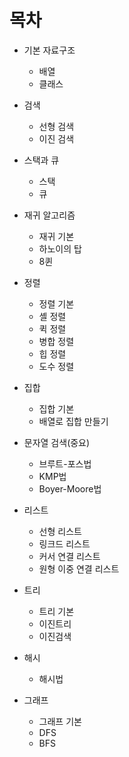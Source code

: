 # 목차

- 기본 자료구조
  - 배열
  - 클래스
  
- 검색
  - 선형 검색
  - 이진 검색
  
- 스택과 큐
  - 스택
  - 큐

- 재귀 알고리즘
  - 재귀 기본
  - 하노이의 탑
  - 8퀸

- 정렬
  - 정렬 기본
  - 셸 정렬
  - 퀵 정렬
  - 병합 정렬
  - 힙 정렬
  - 도수 정렬

- 집합
  - 집합 기본
  - 배열로 집합 만들기

- 문자열 검색(중요)
  - 브루트-포스법
  - KMP법
  - Boyer-Moore법
  
- 리스트
  - 선형 리스트
  - 링크드 리스트
  - 커서 연결 리스트
  - 원형 이중 연결 리스트
  
- 트리
  - 트리 기본
  - 이진트리
  - 이진검색

- 해시
  - 해시법

- 그래프
  - 그래프 기본
  - DFS
  - BFS

